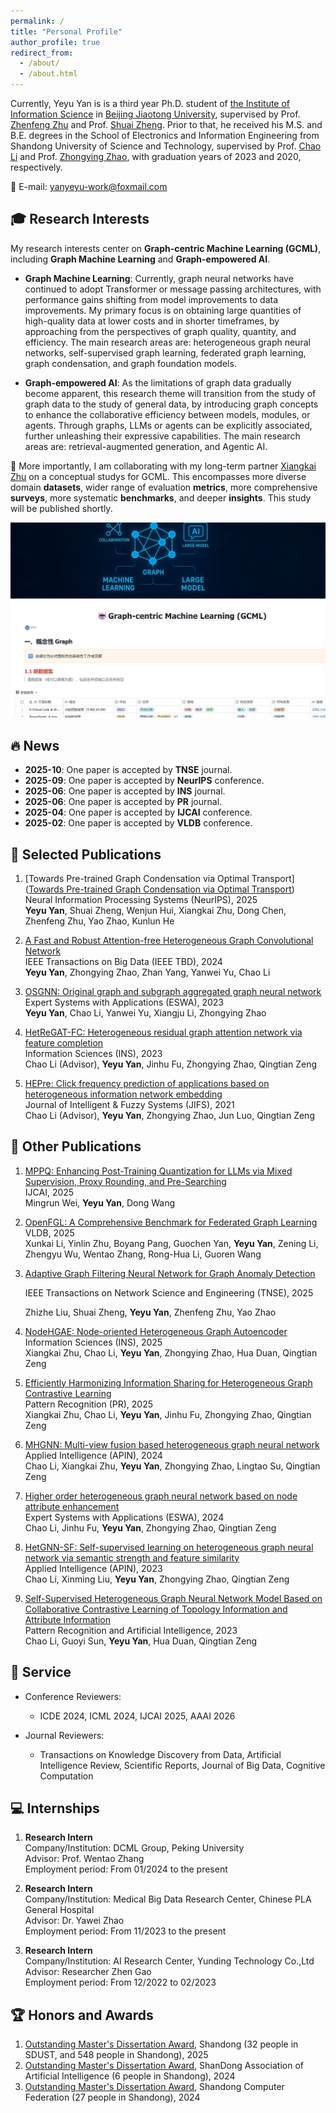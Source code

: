 ```yaml
---
permalink: /
title: "Personal Profile"
author_profile: true
redirect_from: 
  - /about/
  - /about.html
---
```


Currently, Yeyu Yan is is a third year Ph.D. student of [the Institute of Information Science](http://mepro.bjtu.edu.cn/) in [Beijing Jiaotong University](https://www.bjtu.edu.cn/index.htm), supervised by Prof. [Zhenfeng Zhu](https://scholar.google.com.hk/citations?hl=zh-CN&user=fycBie4AAAAJ) and Prof. [Shuai Zheng](https://scholar.google.com.hk/citations?hl=zh-CN&user=8UFwA_0AAAAJ). Prior to that, he received his M.S. and B.E. degrees in the School of Electronics and Information Engineering from Shandong University of Science and Technology, supervised by Prof. [Chao Li](https://dblp.org/pid/66/190-22.html) and Prof. [Zhongying Zhao](https://scholar.google.com.hk/citations?hl=zh-CN&user=fWxlVQIAAAAJ&view_op=list_works&sortby=pubdate),  with graduation years of 2023 and 2020, respectively.

&#x1F4E7; E-mail: [yanyeyu-work@foxmail.com]()

&#x1F393; Research Interests
------
My research interests center on <strong>Graph-centric Machine Learning (GCML)</strong>, including <strong>Graph Machine Learning</strong> and <strong>Graph-empowered AI</strong>.

- <strong>Graph Machine Learning</strong>: Currently, graph neural networks have continued to adopt Transformer or message passing architectures, with performance gains shifting from model improvements to data improvements. My primary focus is on obtaining large quantities of high-quality data at lower costs and in shorter timeframes, by approaching from the perspectives of graph quality, quantity, and efficiency. The main research areas are: heterogeneous graph neural networks, self-supervised graph learning, federated graph learning, graph condensation, and graph foundation models.

- <strong>Graph-empowered AI</strong>: As the limitations of graph data gradually become apparent, this research theme will transition from the study of graph data to the study of general data, by introducing graph concepts to enhance the collaborative efficiency between models, modules, or agents. Through graphs, LLMs or agents can be explicitly associated, further unleashing their expressive capabilities. The main research areas are: retrieval-augmented generation, and Agentic AI.

&#x1F3AF; More importantly, I am collaborating with my long-term partner [Xiangkai Zhu](https://scholar.google.com.hk/citations?hl=zh-CN&user=27KjHb8AAAAJ) on a conceptual studys for GCML. This encompasses more diverse domain **datasets**, wider range of evaluation **metrics**, more comprehensive **surveys**, more systematic **benchmarks**, and deeper **insights**. This study will be published shortly.

![](../images/global.png)

&#x1F525; News
------
- **2025-10**: One paper is accepted by **TNSE** journal.
- <strong>2025-09</strong>: One paper is accepted by <strong>NeurIPS</strong> conference.
- <strong>2025-06</strong>: One paper is accepted by <strong>INS</strong> journal.
- <strong>2025-06</strong>: One paper is accepted by <strong>PR</strong> journal.
- <strong>2025-04</strong>: One paper is accepted by <strong>IJCAI</strong> conference.
- <strong>2025-02</strong>: One paper is accepted by <strong>VLDB</strong> conference.


&#x1F4D1; Selected Publications
------
1. [Towards Pre-trained Graph Condensation via Optimal Transport]([Towards Pre-trained Graph Condensation via Optimal Transport](https://arxiv.org/pdf/2509.14722))  
    Neural Information Processing Systems (NeurIPS), 2025  
    <strong>Yeyu Yan</strong>, Shuai Zheng, Wenjun Hui, Xiangkai Zhu, Dong Chen, Zhenfeng Zhu, Yao Zhao, Kunlun He

2. [A Fast and Robust Attention-free Heterogeneous Graph Convolutional Network](https://ieeexplore.ieee.org/abstract/document/10463147)  
    IEEE Transactions on Big Data (IEEE TBD), 2024  
    <strong>Yeyu Yan</strong>, Zhongying Zhao, Zhan Yang, Yanwei Yu, Chao Li

3. [OSGNN: Original graph and subgraph aggregated graph neural network](https://www.sciencedirect.com/science/article/pii/S0957417423006176)  
    Expert Systems with Applications (ESWA), 2023  
    <strong>Yeyu Yan</strong>, Chao Li, Yanwei Yu, Xiangju Li, Zhongying Zhao

4. [HetReGAT-FC: Heterogeneous residual graph attention network via feature completion](https://www.sciencedirect.com/science/article/pii/S0020025523003316)  
    Information Sciences (INS), 2023  
    Chao Li (Advisor), <strong>Yeyu Yan</strong>, Jinhu Fu, Zhongying Zhao, Qingtian Zeng

5. [HEPre: Click frequency prediction of applications based on heterogeneous information network embedding](https://journals.sagepub.com/doi/abs/10.3233/JIFS-211488)  
    Journal of Intelligent & Fuzzy Systems (JIFS), 2021  
    Chao Li (Advisor), <strong>Yeyu Yan</strong>, Zhongying Zhao, Jun Luo, Qingtian Zeng


&#x1F4DC; Other Publications
------
1. [MPPQ: Enhancing Post-Training Quantization for LLMs via Mixed Supervision, Proxy Rounding, and Pre-Searching]()  
     IJCAI, 2025  
     Mingrun Wei, <strong>Yeyu Yan</strong>, Dong Wang

2. [OpenFGL: A Comprehensive Benchmark for Federated Graph Learning]()  
     VLDB, 2025  
     Xunkai Li, Yinlin Zhu, Boyang Pang, Guochen Yan, **Yeyu Yan**, Zening Li, Zhengyu Wu, Wentao Zhang, Rong-Hua Li, Guoren Wang

3. [Adaptive Graph Filtering Neural Network for Graph Anomaly Detection]()

     IEEE Transactions on Network Science and Engineering (TNSE), 2025

     Zhizhe Liu, Shuai Zheng, **Yeyu Yan**, Zhenfeng Zhu, Yao Zhao

4. [NodeHGAE: Node-oriented Heterogeneous Graph Autoencoder](https://www.sciencedirect.com/science/article/pii/S0020025525005808)  
     Information Sciences (INS), 2025  
     Xiangkai Zhu, Chao Li, <strong>Yeyu Yan</strong>, Zhongying Zhao, Hua Duan, Qingtian Zeng

5. [Efficiently Harmonizing Information Sharing for Heterogeneous Graph Contrastive Learning](https://www.sciencedirect.com/science/article/pii/S0031320325005333)  
     Pattern Recognition (PR), 2025  
       Xiangkai Zhu, Chao Li, <strong>Yeyu Yan</strong>, Jinhu Fu, Zhongying Zhao, Qingtian Zeng

6. [MHGNN: Multi-view fusion based heterogeneous graph neural network](https://link.springer.com/article/10.1007/s10489-024-05567-y)   
     Applied Intelligence (APIN), 2024  
       Chao Li, Xiangkai Zhu, <strong>Yeyu Yan</strong>, Zhongying Zhao, Lingtao Su, Qingtian Zeng

7. [Higher order heterogeneous graph neural network based on node attribute enhancement](https://www.sciencedirect.com/science/article/pii/S0957417423029068)  
     Expert Systems with Applications (ESWA), 2024  
       Chao Li, Jinhu Fu, <strong>Yeyu Yan</strong>, Zhongying Zhao, Qingtian Zeng

8. [HetGNN-SF: Self-supervised learning on heterogeneous graph neural network via semantic strength and feature similarity](https://link.springer.com/article/10.1007/s10489-023-04612-6)  
     Applied Intelligence (APIN), 2023  
       Chao Li, Xinming Liu, <strong>Yeyu Yan</strong>, Zhongying Zhao, Qingtian Zeng

9. [Self-Supervised Heterogeneous Graph Neural Network Model Based on Collaborative Contrastive Learning of Topology Information and Attribute Information](http://manu46.magtech.com.cn/Jweb_prai/EN/abstract/abstract12534.shtml#)  
     Pattern Recognition and Artificial Intelligence, 2023  
       Chao Li, Guoyi Sun, <strong>Yeyu Yan</strong>, Hua Duan, Qingtian Zeng

&#x1F4CC; Service
------
- Conference Reviewers:
  - ICDE 2024, ICML 2024, IJCAI 2025, AAAI 2026

- Journal Reviewers:
  - Transactions on Knowledge Discovery from Data, Artificial Intelligence Review, Scientific Reports, Journal of Big Data, Cognitive Computation

&#x1F4BB; Internships
------
1. <strong>Research Intern</strong>  
    Company/Institution: DCML Group, Peking University  
    Advisor: Prof. Wentao Zhang  
    Employment period: From 01/2024 to the present
  
2. <strong>Research Intern</strong>  
    Company/Institution: Medical Big Data Research Center, Chinese PLA General Hospital  
    Advisor: Dr. Yawei Zhao  
    Employment period: From 11/2023 to the present
  
3. <strong>Research Intern</strong>  
    Company/Institution: AI Research Center, Yunding Technology Co.,Ltd  
    Advisor: Researcher Zhen Gao  
    Employment period: From 12/2022 to 02/2023

&#x1F3C6; Honors and Awards
------
1. [Outstanding Master's Dissertation Award](http://edu.shandong.gov.cn/module/download/downfile.jsp?classid=0&filename=db4a1dba57be4de8bfb007cb60108046.pdf), Shandong (32 people in SDUST, and 548 people in Shandong), 2025
2. [Outstanding Master's Dissertation Award](https://download.wezhan.cn/contents/sitefiles2071/10358509/files/876434..pdf?response-content-disposition=inline%3Bfilename%3D%25e9%2599%2584%25e4%25bb%25b61%25ef%25bc%259a%25e5%25b1%25b1%25e4%25b8%259c%25e7%259c%2581%25e4%25ba%25ba%25e5%25b7%25a5%25e6%2599%25ba%25e8%2583%25bd%25e4%25bc%2598%25e7%25a7%2580%25e5%25ad%25a6%25e4%25bd%258d%25e8%25ae%25ba%25e6%2596%2587%25e6%258b%259f%25e8%258e%25b7%25e5%25a5%2596%25e5%2590%258d%25e5%258d%2595.pdf.pdf&response-content-type=application%2Fpdf&auth_key=1751358822-a88cca395fce421d9e1563cf92222626-0-bb55b9a7d6468184e134d21a1f075834), ShanDong Association of Artificial Intelligence (6 people in Shandong), 2024
3. [Outstanding Master's Dissertation Award](http://sd-cf.com.cn/info/933.jspx), Shandong Computer Federation (27 people in Shandong), 2024
